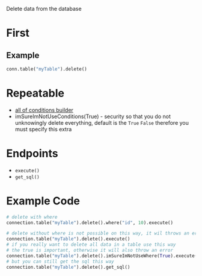 Delete data from the database

# First
## Example
```python
conn.table("myTable").delete()
```

# Repeatable
- [all of conditions builder](https://github.com/princessmiku/MariaDB-SQLBuilder/wiki/Builder---Conditions)
- imSureImNotUseConditions(True) - security so that you do not unknowingly delete everything, default is the `True` `False` therefore you must specify this extra

# Endpoints
- `execute()`
- `get_sql()`

# Example Code
```python
# delete with where
connection.table("myTable").delete().where("id", 10).execute()

# delete without where is not possible on this way, it wil throws an error
connection.table("myTable").delete().execute()
# if you really want to delete all data in a table use this way
# the true is important, otherwise it will also throw an error
connection.table("myTable").delete().imSureImNotUseWhere(True).execute()
# but you can still get the sql this way
connection.table("myTable").delete().get_sql()
```
